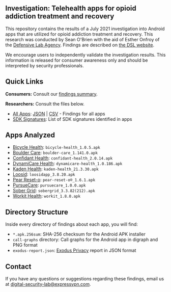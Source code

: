 ## Investigation: Telehealth apps for opioid addiction treatment and recovery

This repository contains the results of a July 2021 investigation into Android apps that are utilized for opioid addiction treatment and recovery. This research was conducted by Sean O'Brien with the aid of Esther Onfroy of the [Defensive Lab Agency](https://defensive-lab.agency). Findings are described on [the DSL website](https://www.expressvpn.com/digital-security-lab/opioid-telehealth-research).

We encourage users to independently validate the investigation results. This information is released for consumer awareness only and should be interpreted by security professionals.

## Quick Links

**Consumers:** Consult our [findings summary](all_apps.md).

**Researchers:** Consult the files below.

* [All Apps](all_apps.md): [JSON](all_apps.json) | [CSV](all_apps.csv) - Findings for all apps
* [SDK Signatures](sdk_signatures.md): List of SDK signatures identified in apps

## Apps Analyzed

* [Bicycle Health](bicycle-health/): `bicycle-health_1.0.5.apk`        
* [Boulder Care](boulder-care/): `boulder-care_1.141.0.apk`        
* [Confidant Health](confidant-health/): `confidant-health_2.0.14.apk`     
* [DynamiCare Health](dynamicare-health/): `dynamicare-health_1.0.186.apk`  
* [Kaden Health](kaden-health/): `kaden-health_21.3.30.apk`        
* [Loosid](loosid/): `loosidapp_3.8.20.apk`
* [Pear Reset-o](pear-reset-o/): `pear-reset-o®_1.6.1.apk`
* [PursueCare](pursuecare/): `pursuecare_1.0.0.apk`
* [Sober Grid](sober-grid/): `sobergrid_3.3.82(212).apk`
* [Workit Health](workit-health/): `workit_1.8.0.apk`

## Directory Structure

Inside every directory of findings about each app, you will find: 

* `*.apk.256sum`: SHA-256 checksum for the Android APK installer 
* `call-graphs` directory: Call graphs for the Android app in digraph and PNG format
* `exodus-report.json`: [Exodus Privacy](https://exodus-privacy.eu.org) report in JSON format 

## Contact

If you have any questions or suggestions regarding these findings, email us at digital-security-lab@expressvpn.com.
